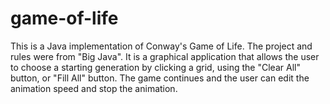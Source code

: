 # game-of-life
This is a Java implementation of Conway's Game of Life.
The project and rules were from "Big Java". It is a graphical application that allows the user to choose a starting generation by clicking a grid, using the "Clear All" button, or "Fill All" button. The game continues and the user can edit the animation speed and stop the animation.

